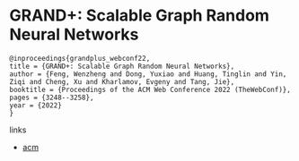 # GRAND+: Scalable Graph Random Neural Networks

```
@inproceedings{grandplus_webconf22,
title = {GRAND+: Scalable Graph Random Neural Networks},
author = {Feng, Wenzheng and Dong, Yuxiao and Huang, Tinglin and Yin, Ziqi and Cheng, Xu and Kharlamov, Evgeny and Tang, Jie},
booktitle = {Proceedings of the ACM Web Conference 2022 (TheWebConf)},
pages = {3248--3258},
year = {2022}
}
```

links
- [acm](https://dl.acm.org/doi/10.1145/3485447.3512044)
